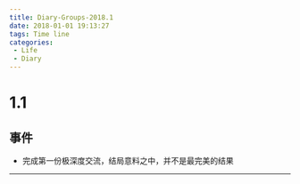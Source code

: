```yaml
---
title: Diary-Groups-2018.1
date: 2018-01-01 19:13:27
tags: Time line
categories: 
 - Life
 - Diary
---
```


# 1.1
## 事件
* 完成第一份极深度交流，结局意料之中，并不是最完美的结果

------